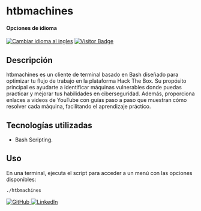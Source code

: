 # htbmachines

<div>
<h4>Opciones de idioma</h4>
  <a href="https://github.com/hernanhawryluk/htbmachines-bash/blob/main/README.md"><img alt="Cambiar idioma al ingles" src="https://img.shields.io/badge/idioma-español-yellow.svg"></a>
  <a href="#"><img alt="Visitor Badge" src="https://visitor-badge.laobi.icu/badge?page_id=hernanhawryluk.htbmachines-bash"></a>
</div>

## Descripción

htbmachines es un cliente de terminal basado en Bash diseñado para optimizar tu flujo de trabajo en la plataforma Hack The Box. Su propósito principal es ayudarte a identificar máquinas vulnerables donde puedas practicar y mejorar tus habilidades en ciberseguridad. Además, proporciona enlaces a videos de YouTube con guías paso a paso que muestran cómo resolver cada máquina, facilitando el aprendizaje práctico.

## Tecnologías utilizadas

- Bash Scripting.

## Uso

En una terminal, ejecuta el script para acceder a un menú con las opciones disponibles:

```bash
./htbmachines
```

<div> 
  <a href="https://github.com/hernanhawryluk">
    <img alt="GitHub" src="https://img.shields.io/badge/GitHub-grey?style=for-the-badge&logo=github">
  </a> 
  <a href="https://www.linkedin.com/in/hernan-hawryluk">
    <img alt="LinkedIn" src="https://img.shields.io/badge/LinkedIn-blue?style=for-the-badge&logo=linkedin">
  </a>
</div>
